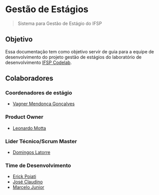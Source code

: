 # Gestão de Estágios

> Sistema para Gestão de Estágio do IFSP

## Objetivo

Essa documentação tem como objetivo servir de guia para a equipe de desenvolvimento do projeto gestão de 
estágios do laboratório de desenvolvimento [IFSP Codelab](https://github.com/ifspcodelab).

## Colaboradores

### Coordenadores de estágio
- [Vagner Mendonça Gonçalves](https://github.com/vagnerifsp)

### Product Owner
- [Leonardo Motta]()

### Lider Técnico/Scrum Master
- [Domingos Latorre](https://github.com/domingoslatorre)

### Time de Desenvolvimento
- [Erick Poiati](https://github.com/epoiati)
- [José Claudino](https://github.com/Soraaslon)
- [Marcelo Junior](https://github.com/junnmu)
